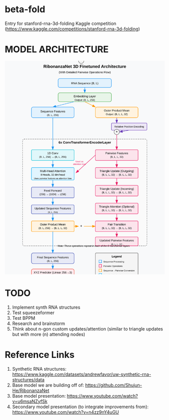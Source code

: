 # beta-fold
Entry for stanford-rna-3d-folding Kaggle competition (https://www.kaggle.com/competitions/stanford-rna-3d-folding)

# MODEL ARCHITECTURE
![RibonanzaNet 3D Architecture](images/ribonanzanet-architecture.svg)

# TODO
1. Implement synth RNA structures
2. Test squeezeformer
3. Test BPPM
4. Research and brainstorm
5. Think about n-gon custom updates/attention (similar to triangle updates but with more (n) attending nodes)

# Reference Links
1. Synthetic RNA structures: https://www.kaggle.com/datasets/andrewfavor/uw-synthetic-rna-structures/data
2. Base model we are building off of: https://github.com/Shujun-He/RibonanzaNet
3. Base model presentation: https://www.youtube.com/watch?v=u6msaNZyfSk
4. Secondary model presentation (to integrate improvements from): https://www.youtube.com/watch?v=n4zz9nY4uGU
